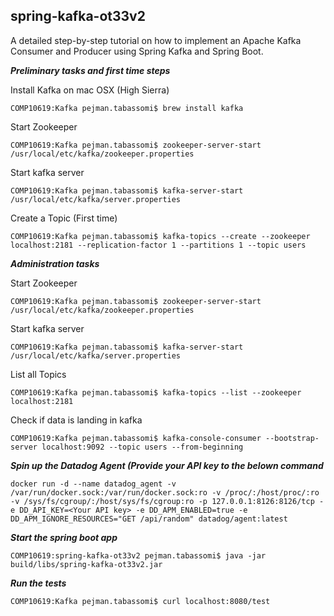 ## spring-kafka-ot33v2


A detailed step-by-step tutorial on how to implement an Apache Kafka Consumer and Producer using Spring Kafka and Spring Boot.

**_Preliminary tasks and first time steps_**

Install Kafka on mac OSX (High Sierra)

```
COMP10619:Kafka pejman.tabassomi$ brew install kafka
```

Start Zookeeper

```
COMP10619:Kafka pejman.tabassomi$ zookeeper-server-start /usr/local/etc/kafka/zookeeper.properties
```

Start kafka server

```
COMP10619:Kafka pejman.tabassomi$ kafka-server-start /usr/local/etc/kafka/server.properties
```

Create a Topic (First time)

```
COMP10619:Kafka pejman.tabassomi$ kafka-topics --create --zookeeper localhost:2181 --replication-factor 1 --partitions 1 --topic users
```


**_Administration tasks_** 

Start Zookeeper

```
COMP10619:Kafka pejman.tabassomi$ zookeeper-server-start /usr/local/etc/kafka/zookeeper.properties
```

Start kafka server

```
COMP10619:Kafka pejman.tabassomi$ kafka-server-start /usr/local/etc/kafka/server.properties
```

List all Topics

```
COMP10619:Kafka pejman.tabassomi$ kafka-topics --list --zookeeper localhost:2181
```

Check if data is landing in kafka

```
COMP10619:Kafka pejman.tabassomi$ kafka-console-consumer --bootstrap-server localhost:9092 --topic users --from-beginning
```


**_Spin up the Datadog Agent (Provide your API key  to the  belown command_** 


```
docker run -d --name datadog_agent -v /var/run/docker.sock:/var/run/docker.sock:ro -v /proc/:/host/proc/:ro -v /sys/fs/cgroup/:/host/sys/fs/cgroup:ro -p 127.0.0.1:8126:8126/tcp -e DD_API_KEY=<Your API key> -e DD_APM_ENABLED=true -e DD_APM_IGNORE_RESOURCES="GET /api/random" datadog/agent:latest
```


**_Start the spring boot app_**

```
COMP10619:spring-kafka-ot33v2 pejman.tabassomi$ java -jar build/libs/spring-kafka-ot33v2.jar
```


**_Run the tests_**

```
COMP10619:Kafka pejman.tabassomi$ curl localhost:8080/test
```
